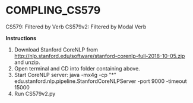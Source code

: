 # COMPLING_CS579
CS579: Filtered by Verb
CS579v2: Filtered by Modal Verb

**Instructions**
1. Download Stanford CoreNLP from http://nlp.stanford.edu/software/stanford-corenlp-full-2018-10-05.zip and unzip.
2. Open terminal and CD into folder containing above.
3. Start CoreNLP server: java -mx4g -cp "*" edu.stanford.nlp.pipeline.StanfordCoreNLPServer -port 9000 -timeout 15000
4. Run CS579v2.py


